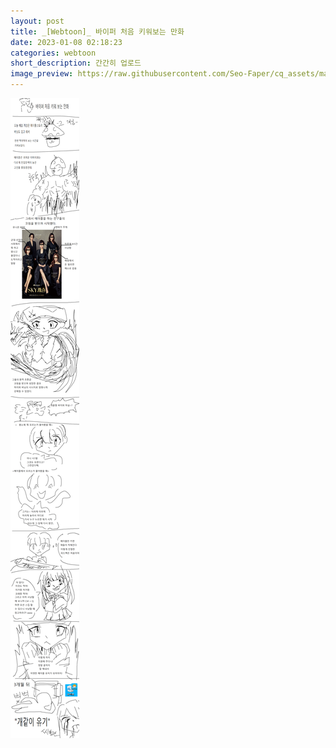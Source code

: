 ```yaml
---
layout: post
title: _[Webtoon]_ 바이퍼 처음 키워보는 만화
date: 2023-01-08 02:18:23
categories: webtoon
short_description: 간간히 업로드
image_preview: https://raw.githubusercontent.com/Seo-Faper/cq_assets/master/heroes/cos_pr_17_17.png
---
```


![](https://raw.githubusercontent.com/Seo-Faper/seo-faper.github.io/main/img/webtoon/viper.png)
